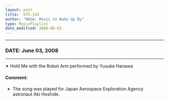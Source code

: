 ```yaml
---
layout: post
title:  STS-124
author: "NASA: Music to Wake Up By"
type: MusicPlaylist
date_modified: 2008-06-03
---
```


----
### DATE: June 03, 2008
----
✦ Hold Me with the Robot Arm performed by Yusuke Hanawa

#### Comment:
* The song was played for Japan Aerospace Exploration Agency astronaut Aki Hoshide.
